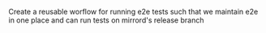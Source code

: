 Create a reusable worflow for running e2e tests such that we maintain e2e in one place and can run tests on mirrord's release branch

